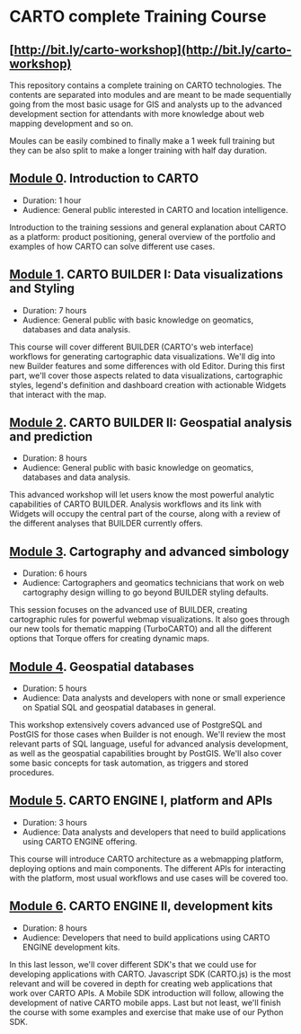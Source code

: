 CARTO complete Training Course
==============================

## [http://bit.ly/carto-workshop](http://bit.ly/carto-workshop)

This repository contains a complete training on CARTO technologies. The contents are separated into modules and are meant to be made sequentially going from the most basic usage for GIS and analysts up to the advanced development section for attendants with more knowledge about web mapping development and so on.

Moules can be easily combined to finally make a 1 week full training but they can be also split to make a longer training with half day duration.

## [Module 0](00-intro-carto/README.md). Introduction to CARTO

- Duration: 1 hour
- Audience: General public interested in CARTO and location intelligence.

Introduction to the training sessions and general explanation about CARTO as a platform: product positioning, general overview of the portfolio and examples of how CARTO can solve different use cases.

## [Module 1](01-builder-visualization/README.md). CARTO BUILDER I: Data visualizations and Styling

- Duration: 7 hours
- Audience: General public with basic knowledge on geomatics, databases and data analysis.

This course will cover different BUILDER (CARTO's web interface) workflows for generating cartographic data visualizations. We'll dig into new Builder features and some differences with old Editor. During this first part, we'll cover those aspects related to data visualizations, cartographic styles, legend's definition and dashboard creation with actionable Widgets that interact with the map.

## [Module 2](02-builder-analysis/README.md). CARTO BUILDER II: Geospatial analysis and prediction

- Duration: 8 hours
- Audience: General public with basic knowledge on geomatics, databases and data analysis.

This advanced workshop will let users know the most powerful analytic capabilities of CARTO BUILDER. Analysis workflows and its link with Widgets will occupy the central part of the course, along with a review of the different analyses that BUILDER currently offers.

## [Module 3](03-cartography/README.md). Cartography and advanced simbology

- Duration: 6 hours
- Audience: Cartographers and geomatics technicians that work on web cartography design willing to go beyond BUILDER styling defaults.

This session focuses on the advanced use of BUILDER, creating cartographic rules for powerful webmap visualizations. It also goes through our new tools for thematic mapping (TurboCARTO) and all the different options that Torque offers for creating dynamic maps.

## [Module 4](04-database/README.md). Geospatial databases

- Duration: 5 hours
- Audience: Data analysts and developers with none or small experience on Spatial SQL and geospatial databases in general.




This workshop extensively covers advanced use of PostgreSQL and PostGIS for those cases when Builder is not enough. We'll review the most relevant parts of SQL language, useful for advanced analysis development, as well as the geospatial capabilities brought by PostGIS. We'll also cover some basic concepts for task automation, as triggers and stored procedures.

## [Module 5](05-engine-apis/README.md). CARTO ENGINE I, platform and APIs

- Duration: 3 hours
- Audience: Data analysts and developers that need to build applications using CARTO ENGINE offering.

This course will introduce CARTO architecture as a webmapping platform, deploying options and main components. The different APIs for interacting with the platform, most usual workflows and use cases will be covered too.

## [Module 6](06-sdks/README.md). CARTO ENGINE II, development kits

- Duration: 8 hours
- Audience: Developers that need to build applications using CARTO ENGINE development kits.

In this last lesson, we'll cover different SDK's that we could use for developing applications with CARTO. Javascript SDK (CARTO.js) is the most relevant and will be covered in depth for creating web applications that work over CARTO APIs. A Mobile SDK introduction will follow, allowing the development of native CARTO mobile apps. Last but not least, we'll finish the course with some examples and exercise that make use of our Python SDK.

